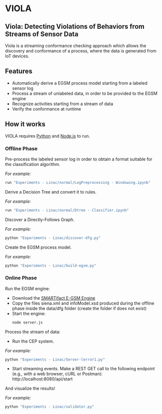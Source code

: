 # VIOLA
## Viola: Detecting Violations of Behaviors from Streams of Sensor Data

Viola is a streaming conformance checking approach which allows the discovery and conformance of a process, where the data is generated from IoT devices.

## Features

- Automatically derive a EGSM process model starting from a labeled sensor log
- Process a stream of unlabeled data, in order to be provided to the EGSM engine
- Recognize activities starting from a stream of data
- Verify the conformance at runtime

## How it works

VIOLA requires [Python](https://www.python.org/) and [Node.js](https://nodejs.org/) to run.

### Offline Phase

Pre-process the labeled sensor log in order to obtain a format suitable for the classification algorithm.

_For example:_
```python
run "Experiments - Linac/normal/LogPreprocessing - Windowing.ipynb"
```

Derive a Decision Tree and convert it to rules.

_For example:_
```sh
run "Experiments - Linac/normal/Dtree - Classifier.ipynb"
```

Discover a Directly-Follows Graph.

_For example:_
```python
python "Experiments - Linac/discover-dfg.py"
```

Create the EGSM process model.

_For example:_
```python
python "Experiments - Linac/build-egsm.py"
```

### Online Phase

Run the EGSM engine:
- Download the [SMARTifact E-GSM Engine](https://bitbucket.org/polimiisgroup/egsmengine/src/master/)
- Copy the files siena.xml and infoModel.xsd produced during the offline phase inside the data/dfg folder (create the folder if does not exist)
- Start the engine:
    ```sh
    node server.js 
    ```

Process the stream of data:
- Run the CEP system. 

_For example:_
```python
python "Experiments - Linac/Server-lerror1.py"
```
- Start streaming events.
    Make a REST GET call to the following endpoint (e.g., with a web browser, cURL or Postman):
    http://localhost:8080/api/start

And visualize the results!

_For example:_
```python
python "Experiments - Linac/validator.py"
```
